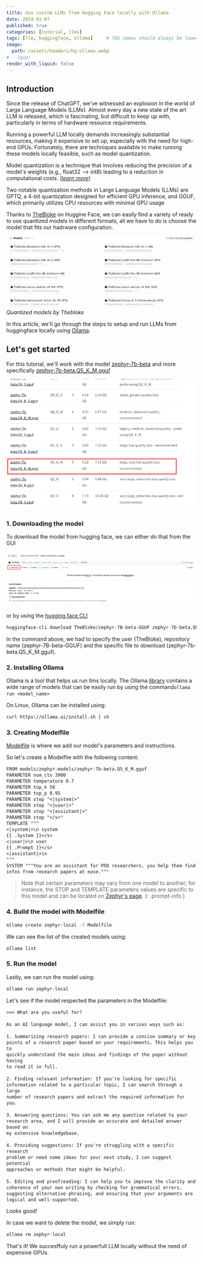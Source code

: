 ```yaml
---
title: Use custom LLMs from Hugging Face locally with Ollama
date: 2024-01-07
published: true
categories: [tutorial, llms]
tags: [llm, huggingface, ollama]     # TAG names should always be lowercase
image:
  path: /assets/headers/hg-ollama.webp
#   lqip: 
render_with_liquid: false
---
```


## Introduction

Since the release of ChatGPT, we've witnessed an explosion in the world of Large Language Models (LLMs). Almost every day a new state of the art LLM is released, which is fascinating, but difficult to keep up with, particularly in terms of hardware resource requirements.

Running a powerful LLM locally demands increasingly substantial resources, making it expensive to set up, especially with the need for high-end GPUs. Fortunately, there are techniques available to make running these models locally feasible, such as model quantization.

Model quantization is a technique that involves reducing the precision of a model's weights (e.g., float32 --> int8) leading to a reduction in computational costs. (*[learn more](https://huggingface.co/docs/optimum/concept_guides/quantization)*)

Two notable quantization methods in Large Language Models (LLMs) are GPTQ, a 4-bit quantization designed for efficient GPU inference, and GGUF, which primarily utilizes CPU resources with minimal GPU usage

Thanks to [TheBloke](https://huggingface.co/TheBloke) on Huggine Face, we can easily find a variety of ready to use quantized models in different formats, all we have to do is choose the model that fits our hadrware configuration.

![Thebloke models](/assets/hf-ollama/thebloke_models.png)
*Quantized models by Thebloke*

In this article, we'll go through the steps to setup and run LLMs from huggingface locally using [Ollama](https://ollama.ai/).

## Let's get started

For this tutorial, we'll work with the model [zephyr-7b-beta](https://huggingface.co/HuggingFaceH4/zephyr-7b-beta) and more specifically [zephyr-7b-beta.Q5_K_M.gguf](https://huggingface.co/TheBloke/zephyr-7B-beta-GGUF/blob/main/zephyr-7b-beta.Q5_K_M.gguf)

![zephyr-7b-beta.Q5_K_M](/assets/hf-ollama/zephyr.png)

### 1. Downloading the model

To download the model from hugging face, we can either do that from the GUI

![GUI Download](/assets/hf-ollama/gui_download.png)

or by using the [hugging face CLI](https://huggingface.co/docs/huggingface_hub/main/en/guides/cli)

```bash
huggingface-cli download TheBloke/zephyr-7B-beta-GGUF zephyr-7b-beta.Q5_K_M.gguf --local-dir models/ --local-dir-use-symlinks False
```

In the command above, we had to specify the user (TheBloke), repository name (zephyr-7B-beta-GGUF) and the specific file to download (zephyr-7b-beta.Q5_K_M.gguf).

### 2. Installing Ollama

Ollama is a tool that helps us run llms locally. The Ollama [library](https://ollama.ai/library) contains a wide range of models that can be easily run by using the command```ollama run <model_name>```

On Linux, Ollama can be installed using:

```bash
curl https://ollama.ai/install.sh | sh
```

### 3. Creating Modelfile

[Modelfile](https://github.com/jmorganca/ollama/blob/main/docs/modelfile.md) is where we add our model's parameters and instructions.

So let's create a Modelfile with the following content:

```text
FROM models/zephyr-models/zephyr-7b-beta.Q5_K_M.gguf
PARAMETER num_ctx 3900
PARAMETER temperature 0.7
PARAMETER top_k 50
PARAMETER top_p 0.95
PARAMETER stop "<|system|>"
PARAMETER stop "<|user|>"
PARAMETER stop "<|assistant|>"
PARAMETER stop "</s>"
TEMPLATE """
<|system|>\n system
{{ .System }}</s>
<|user|>\n user
{{ .Prompt }}</s>
<|assistant|>\n 
"""
SYSTEM """You are an assistant for PhD researchers, you help them find infos from research papers at ease."""
```

> Note that certain parameters may vary from one model to another; for instance, the STOP and TEMPLATE parameters values are specific to this model and can be located on [Zephyr's page](https://huggingface.co/HuggingFaceH4/zephyr-7b-beta).
{: .prompt-info }

### 4. Build the model with Modelfile

```bash
ollama create zephyr-local -f Modelfile
```

We can see the list of the created models using:

```bash
ollama list
```

### 5. Run the model

Lastly, we can run the model using:

```bash
ollama run zephyr-local
```

Let's see if the model respected the parameters in the Modelfile:

```text
>>> What are you useful for?

As an AI language model, I can assist you in various ways such as:

1. Summarizing research papers: I can provide a concise summary or key 
points of a research paper based on your requirements. This helps you to 
quickly understand the main ideas and findings of the paper without having
to read it in full.

2. Finding relevant information: If you're looking for specific 
information related to a particular topic, I can search through a large 
number of research papers and extract the required information for you.

3. Answering questions: You can ask me any question related to your 
research area, and I will provide an accurate and detailed answer based on
my extensive knowledgebase.

4. Providing suggestions: If you're struggling with a specific research 
problem or need some ideas for your next study, I can suggest potential 
approaches or methods that might be helpful.

5. Editing and proofreading: I can help you to improve the clarity and 
coherence of your own writing by checking for grammatical errors, 
suggesting alternative phrasing, and ensuring that your arguments are 
logical and well-supported.
```

Looks good!

In case we want to delete the model, we simply run:

```bash
ollama rm zephyr-local
```

That's it! We succesffuly run a powerfull LLM locally without the need of expensive GPUs.
